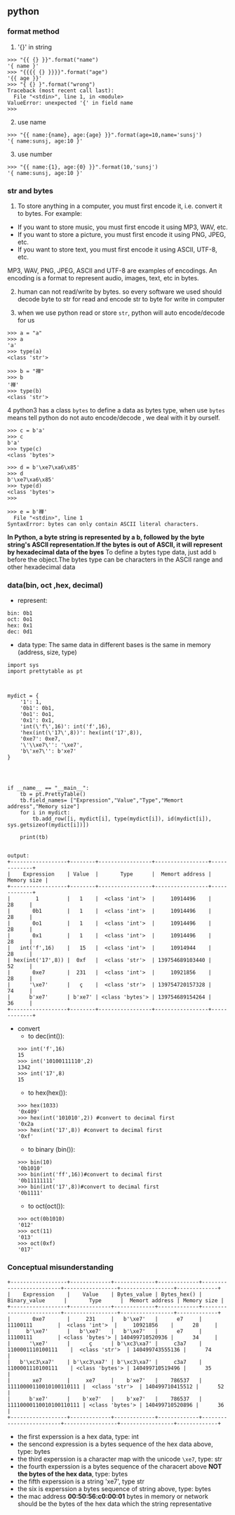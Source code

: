 
## python
### format method
1. '{}' in string 
```
>>> "{{ {} }}".format("name")
'{ name }'
>>> "{{{{ {} }}}}".format("age")
'{{ age }}'
>>> "{ {} }".format("wrong")
Traceback (most recent call last):
  File "<stdin>", line 1, in <module>
ValueError: unexpected '{' in field name
>>> 
```

2. use name
```
>>> "{{ name:{name}, age:{age} }}".format(age=10,name='sunsj')
'{ name:sunsj, age:10 }'
```

3. use number
```
>>> "{{ name:{1}, age:{0} }}".format(10,'sunsj')
'{ name:sunsj, age:10 }'

```

### str and bytes
1. To store anything in a computer, you must first encode it, i.e. convert it to bytes. For example:

- If you want to store music, you must first encode it using MP3, WAV, etc.
- If you want to store a picture, you must first encode it using PNG, JPEG, etc.
- If you want to store text, you must first encode it using ASCII, UTF-8, etc.

MP3, WAV, PNG, JPEG, ASCII and UTF-8 are examples of encodings. An encoding is a format to represent audio, images, text, etc in bytes.

2. human can not read/write by bytes. so every software we used  should decode byte to str for read and encode str to byte for write in computer

3. when we use python read or store `str`, python will auto encode/decode for us


```
>>> a = "a"
>>> a
'a'
>>> type(a)
<class 'str'>

>>> b = "禅"
>>> b
'禅'
>>> type(b)
<class 'str'>
```

4 python3 has a class `bytes` to define a data as bytes type, when use `bytes` means tell python do not auto encode/decode , we deal with it by ourself.
```
>>> c = b'a'
>>> c
b'a'
>>> type(c)
<class 'bytes'>

>>> d = b'\xe7\xa6\x85'
>>> d
b'\xe7\xa6\x85'
>>> type(d)
<class 'bytes'>
>>>

>>> e = b'禅'
  File "<stdin>", line 1
SyntaxError: bytes can only contain ASCII literal characters.
```
**In Python, a byte string is represented by a b, followed by the byte string's ASCII representation.If the bytes is out of ASCII, it will represent by hexadecimal data of the byes**
To  define a bytes type data, just add `b` before the object.The bytes type can be characters in the ASCII range and other hexadecimal  data

### data(bin, oct ,hex, decimal)
- represent:
```
bin: 0b1
oct: 0o1
hex: 0x1
dec: 0d1
```
- data type: The same data in different bases is the same in memory (address, size, type)
```
import sys
import prettytable as pt



mydict = {
    '1': 1,
    '0b1': 0b1,
    '0o1': 0o1,
    '0x1': 0x1,
    'int(\'f\',16)': int('f',16),
    'hex(int(\'17\',8))': hex(int('17',8)),
    '0xe7': 0xe7,
    '\'\\xe7\'': '\xe7',
    'b\'xe7\'': b'xe7'
}




if __name__ == "__main__":
    tb = pt.PrettyTable()
    tb.field_names= ["Expression","Value","Type","Memort address","Memory size"]
    for i in mydict:
        tb.add_row([i, mydict[i], type(mydict[i]), id(mydict[i]), sys.getsizeof(mydict[i])])

    print(tb)


output:
+------------------+--------+-----------------+-----------------+-------------+
|    Expression    | Value  |       Type      |  Memort address | Memory size |
+------------------+--------+-----------------+-----------------+-------------+
|        1         |   1    |  <class 'int'>  |     10914496    |      28     |
|       0b1        |   1    |  <class 'int'>  |     10914496    |      28     |
|       0o1        |   1    |  <class 'int'>  |     10914496    |      28     |
|       0x1        |   1    |  <class 'int'>  |     10914496    |      28     |
|   int('f',16)    |   15   |  <class 'int'>  |     10914944    |      28     |
| hex(int('17',8)) |  0xf   |  <class 'str'>  | 139754689103440 |      52     |
|       0xe7       |  231   |  <class 'int'>  |     10921856    |      28     |
|      '\xe7'      |   ç    |  <class 'str'>  | 139754720157328 |      74     |
|      b'xe7'      | b'xe7' | <class 'bytes'> | 139754689154264 |      36     |
+------------------+--------+-----------------+-----------------+-------------+
```
- convert
   - to dec(int()):
   ```
   >>> int('f',16) 
   15
   >>> int('10100111110',2)      
   1342
   >>> int('17',8)    
   15
   ```
   - to hex(hex()):
   ```
   >>> hex(1033)
   '0x409'
   >>> hex(int('101010',2)) #convert to decimal first
   '0x2a
   >>> hex(int('17',8)) #convert to decimal first
   '0xf'

   ```
   - to binary (bin()):
   ```
   >>> bin(10)
   '0b1010'
   >>> bin(int('ff',16))#convert to decimal first
   '0b11111111'
   >>> bin(int('17',8))#convert to decimal first
   '0b1111'

   ```
   - to oct(oct()):
   ```
   >>> oct(0b1010)        
   '012'
  >>> oct(11)
  '013'
  >>> oct(0xf) 
  '017'
   ```

### Conceptual misunderstanding

```
+------------------+-------------+-------------+-------------+-------------------------+-----------------+-----------------+-------------+
|    Expression    |    Value    | Bytes_value | Bytes_hex() |       Binary_value      |       Type      |  Memort address | Memory size |
+------------------+-------------+-------------+-------------+-------------------------+-----------------+-----------------+-------------+
|       0xe7       |     231     |   b'\xe7'   |      e7     |         11100111        |  <class 'int'>  |     10921856    |      28     |
|     b'\xe7'      |   b'\xe7'   |   b'\xe7'   |      e7     |         11100111        | <class 'bytes'> | 140499710520936 |      34     |
|      '\xe7'      |      ç      | b'\xc3\xa7' |     c3a7    |     1100001110100111    |  <class 'str'>  | 140499743555136 |      74     |
|   b'\xc3\xa7'    | b'\xc3\xa7' | b'\xc3\xa7' |     c3a7    |     1100001110100111    | <class 'bytes'> | 140499710519496 |      35     |
|       xe7        |     xe7     |    b'xe7'   |    786537   | 11110000110010100110111 |  <class 'str'>  | 140499710415512 |      52     |
|      b'xe7'      |    b'xe7'   |    b'xe7'   |    786537   | 11110000110010100110111 | <class 'bytes'> | 140499710520896 |      36     |
+------------------+-------------+-------------+-------------+-------------------------+-----------------+-----------------+-------------+
```
-  the first experssion is a hex data, type: int
- the sencond expression is a bytes sequence of the  hex data above, type: bytes
-  the third experssion is a character map with the unicode `\xe7`, type: str
-  the fourth experssion is a bytes sequence of the characert above **NOT the bytes of the hex data**, type: bytes 
-  the fifth experssion is a string 'xe7', type str
- the six is  experssion a bytes sequence of string above, type: bytes
-  the mac address **00:50:56:c0:00:01**  bytes in  memory or network should be the bytes of the hex data which the string representative 
